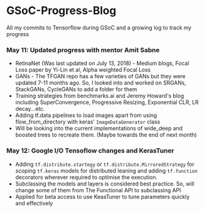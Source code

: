 # GSoC-Progress-Blog
All my commits to Tensorflow during GSoC and a growing log to track my progress
<br>
### May 11: Updated progress with mentor Amit Sabne
- RetinaNet (Was last updated on July 13, 2018) - Medium blogs, Focal Loss paper by Yi-Lin et al, Alpha weighted Focal Loss
- GANs - The TFGAN repo has a few varieties of GANs but they were updated 7-11 months ago. So, I looked into and worked on SRGANs, StackGANs, CycleGANs to add a folder for them
- Training strategies from benchmarks.ai and Jeremy Howard's blog including SuperConvergence, Progressive Resizing, Exponential CLR, LR decay...etc. 
- Adding tf.data pipelines to load images apart from using flow_from_directory with keras' `ImageDataGenerator` class
- Will be looking into the current implementations of wide_deep and boosted trees to recreate them. (Maybe towards the end of next month)

### May 12: Google I/O Tensoflow changes and KerasTuner
- Adding `tf.distribute.startegy` or `tf.distribute.MirroredStrategy` for scoping `tf.keras` models for distributed leaning and adding `tf.function` decorators wherever required to optimise the execution.
- Subclassing the models and layers is considered best practice. So, will change some of them from The Functional API to subclassing API
- Applied for beta access to use KeasTuner to tune parameters quickly and effectively
